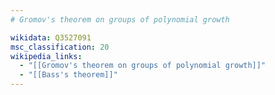 ```yaml
---
# Gromov's theorem on groups of polynomial growth

wikidata: Q3527091
msc_classification: 20
wikipedia_links:
  - "[[Gromov's theorem on groups of polynomial growth]]"
  - "[[Bass's theorem]]"
---
```

